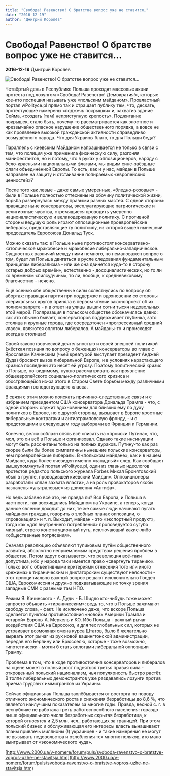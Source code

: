 ```yaml
---
title: "Свобода! Равенство! О братстве вопрос уже не ставится…"
date: "2016-12-19"
author: "Дмитрий Королёв"
---
```


# Свобода! Равенство! О братстве вопрос уже не ставится…

**2016-12-19** Дмитрий Королёв

![Свобода! Равенство! О братстве вопрос уже не ставится…](http://image.112.ua/original/2016/12/19/275694.jpg)

Четвёртый день в Республике Польша проходят массовые акции протеста под лозунгом «Свобода! Равенство! Демократия!», которые кое-кто поспешил называть уже «польским майданом». Провластный портал wPolityce.pl прямо так и стращает публику тем, что, дескать, протестующие намерены «поджечь покрышки» и, захватив здание Сейма, «создать [там] неприступную крепость». Поджигание покрышек, стало быть, почему-то рассматривается как злостное и чрезвычайно опасное нарушение общественного порядка, а вовсе не как проявление высокой гражданской активности справедливо возмущённого народа. Что для Украины благо, то для Польши беда?

Параллель с киевским Майданом напрашивается не только в связи с тем, что полиция уже применила физическую силу, разгоняя манифестантов, но и потому, что в руках у оппозиционеров, наряду с бело-красными национальными флагами, мы видим сине-звёздные флаги объединённой Европы. То есть, как и у нас, майдан в Польше направлен на защиту и отстаивание попираемых «европейских ценностей»?

После того как левые - даже самые умеренные, «бледно-розовые» - были в Польше полностью оттеснены на обочину политической жизни, борьба развернулась между правыми разных мастей. С одной стороны: правящие ныне консерваторы, эксплуатирующие патриотические и религиозные чувства, стремящиеся проводить умеренно националистическую и великодержавную политику. С противной стороны ведущую роль играют оппозиционные проевропейские либералы, представляющие ту политсилу, из которой вышел нынешний председатель Евросоюза Дональд Туск.

Можно сказать так: в Польше ныне противостоят консервативно-католическое мракобесие и мракобесие либерально-западническое. Сущностных различий между ними немного, но немаловажен вопрос о том, будет ли Польша двигаться в русле следования фундаментальным принципам либерализма - или же она двинется куда-то в сторону «старых добрых времён», естественно - досоциалистических, но то ли ко временам «пилсудчины», то ли, вообще, к средневековому благочестию - неясно.

Ещё осенью обе общественные силы схлестнулись по вопросу об абортах: правящая партия при поддержке и вдохновении со стороны клерикальных кругов приняла в первом чтении законопроект об их полном запрете - и в ответ на улицы вышли сотни тысяч недовольных этой мерой. Поляризация в польском обществе обозначилась давно: как это обычно бывает, консерваторов поддерживает глубинка, зато столица и крупные города, где сосредоточен «прогрессивный средний класс», являются оплотом либералов. А майданы-то и происходят всегда в столицах!

Своей законотворческой деятельностью и своей внешней политикой (жёсткая позиция по вопросу о беженцах) консерваторы во главе с Ярославом Качинским (чьей креатурой выступает президент Анджей Дуда) бросают вызов либеральной Европе, и в условиях нарастающего кризиса последней это несёт ей угрозу. Поэтому политический кризис в Польше, по-видимому, нужно рассматривать как проявление общеевропейского социально-политического кризиса и обостряющейся из-за этого в Старом Свете борьбы между различными фракциями господствующего класса.

В связи с этим можно поискать причинно-следственные связи и с избранием президентом США консерватора Дональда Трампа - что, с одной стороны служит вдохновением для близких ему по духу политиков в Европе, но с другой стороны, вызывает в Европе яростные либеральные контратаки и антиатрамповскую фронду, - и с предстоящими в следующем году выборами во Франции и Германии.

Конечно, велик соблазн опять всё списать на «происки Путина», что, мол, это он всё в Польше и организовал. Однако такие инсинуации могут быть рассчитаны только на полных дураков. Путину-то как раз скорее были бы более симпатичны нынешние польские консерваторы, чем проевропейские либералы. В «польском майдане», как и в нашем Майдане, куда более очевиден именно «западный» след. Как сообщает вышеупомянутый портал wPolityce.pl, один из главных идеологов протестов редактор польского журнала Forbes Михал Бронятовский «был в группе, проводившей киевский Майдан». Оппозиционеры разработали «план захвата власти», а на роль провокаторов якобы назначены «ультралевые» из движения «Антифа».

Но ведь забавно всё это, не правда ли? Вся Европа, и Польша в частности, так восхищались Майданом на Украине, а теперь, когда данное явление доходит до них, те же самые люди начинают пугать майданом граждан, говорить о злобных планах оппозиции, о «провокациях» и т. п. Выходит, майдан - это «экспортный продукт», тогда как «для внутреннего потребления» проповедуется сугубо мирный, строго конституционный путь, исключающий какие-либо «общественные потрясения».

Сначала революцию объявляют тупиковым путём общественного развития, абсолютно неприемлемым средством решения проблем в обществе. Потом вдруг оказывается, что революция всё-таки допустима, ибо у народа таки имеется право «свергнуть тиранию». Только вот с объективными критериями отнесения того или иного «режима» к тираническим и диктаторским существуют неясности - этот принципиально важный вопрос решают исключительно Госдеп США, Еврокомиссия и дружно подхватывающие их точку зрения западные СМИ с разными там НПО.

Режим Я. Качинского - А. Дуды - Б. Шидло кто-нибудь тоже может запросто объявить «тираническим»: ведь то, что в Польше зажимают свободу слова, - факт. Не исключено даже, что вскоре Польша сделается пунктом противостояния «новой» Америки Трампа и «старой» Европы А. Меркель и KO. Ибо Польша - важный рычаг воздействия США на Евросоюз, и для тех глобальных сил, которых не устраивает возможная смена курса Штатов, было б желательно вырвать этот рычаг из рук новой вашингтонской администрации, передав его Берлину или Брюсселю, которые - тоже возможно, гипотетически - могли б стать оплотами либеральной оппозиции Трампу.

Проблема в том, что в ходе противостояния консерваторов и либералов на сцене может в полный рост подняться третья правая сила - откровенный польский национализм, чья популярность быстро растёт. В толпе либеральных демонстрантов уже раздавались лозунги против приёма трудовых иммигрантов из Украины.

Сейчас официальная Польша захлёбывается от восторга по поводу отличного экономического роста и снижения безработицы до 8,6 %, что является наилучшим показателем за многие годы. Правда, весной с. г. в республике не работала треть работоспособного населения: гораздо выше официального числа безработных скрытая безработица, к которой относятся и 2,5 млн. чел., работающих за границей. При этом польский бизнес и обслуживающая его интересы власть вынашивают планы привлечь миллионы (!) украинцев - и такие намерения не могут не вызывать недовольства и озлобления тех многих поляков, кто мало выигрывает от «экономического чуда».

[http://www.2000.ua/v-nomere/forum/puls/svoboda-ravenstvo-o-bratstve-vopros-uzhe-ne-stavitsja.htm](http://www.2000.ua/v-nomere/forum/puls/svoboda-ravenstvo-o-bratstve-vopros-uzhe-ne-stavitsja.htm)